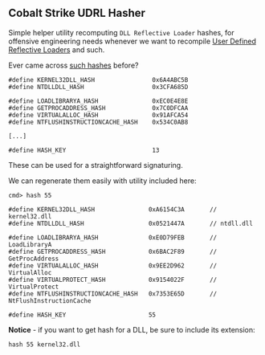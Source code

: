 ## Cobalt Strike UDRL Hasher

Simple helper utility recomputing `DLL Reflective Loader` hashes, for offensive engineering needs whenever we want to recompile [User Defined Reflective Loaders](https://hstechdocs.helpsystems.com/manuals/cobaltstrike/current/userguide/content/topics/malleable-c2-extend_user-defined-rdll.htm) and such.

Ever came across [such hashes](https://github.com/stephenfewer/ReflectiveDLLInjection/blob/master/dll/src/ReflectiveLoader.h#L43) before?

```
#define KERNEL32DLL_HASH				0x6A4ABC5B
#define NTDLLDLL_HASH					0x3CFA685D

#define LOADLIBRARYA_HASH				0xEC0E4E8E
#define GETPROCADDRESS_HASH				0x7C0DFCAA
#define VIRTUALALLOC_HASH				0x91AFCA54
#define NTFLUSHINSTRUCTIONCACHE_HASH	0x534C0AB8

[...]

#define HASH_KEY						13
```

These can be used for a straightforward signaturing.

We can regenerate them easily with utility included here:

```
cmd> hash 55

#define KERNEL32DLL_HASH               0xA6154C3A       // kernel32.dll
#define NTDLLDLL_HASH                  0x0521447A       // ntdll.dll

#define LOADLIBRARYA_HASH              0xE0D79FEB       // LoadLibraryA
#define GETPROCADDRESS_HASH            0x6BAC2F89       // GetProcAddress
#define VIRTUALALLOC_HASH              0x9EE2D962       // VirtualAlloc
#define VIRTUALPROTECT_HASH            0x9154022F       // VirtualProtect
#define NTFLUSHINSTRUCTIONCACHE_HASH   0x7353E65D       // NtFlushInstructionCache

#define HASH_KEY                       55

```

**Notice** - if you want to get hash for a DLL, be sure to include its extension:

```
hash 55 kernel32.dll
```

